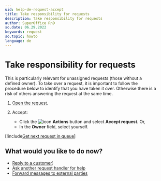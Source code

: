```yaml
---
uid: help-de-request-accept
title: Take responsibility for requests
description: Take responsibility for requests
author: SuperOffice RnD
so.date: 06.29.2022
keywords: request
so.topic: howto
language: de
---
```


# Take responsibility for requests

This is particularly relevant for unassigned requests (those without a defined owner). To take over a request, it is important to follow the procedure below to identify that you have taken it over. Otherwise there is a risk of others answering the request at the same time.

1. [Open the request][1].
2. Accept:

    * Click the ![icon][img1] **Actions** button and select **Accept request**. Or,
    * In the **Owner** field, select yourself.

[!include[Get next request in queue](includes/howto-get-next-request.md)]

## What would you like to do now?

* [Reply to a customer][2])
* [Ask another request handler for help][3]
* [Forward messages to external parties][4]

<!-- Referenced links -->
[1]: ../index.md#open
[2]: reply.md
[3]: transfer.md
[4]: forward.md

<!-- Referenced images -->
[img1]: ../../../../media/icons/btn-menu.png

